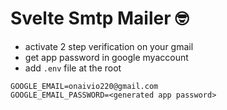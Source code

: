 # Svelte Smtp Mailer 🤓

- activate 2 step verification on your gmail
- get app password in google myaccount
- add `.env` file at the root

```env
GOOGLE_EMAIL=onaivio220@gmail.com
GOOGLE_EMAIL_PASSWORD=<generated app password>
```
